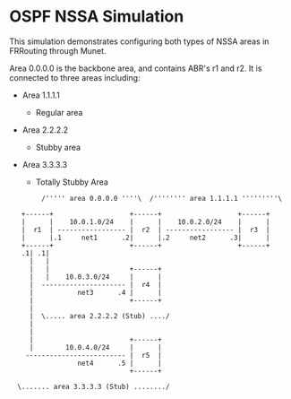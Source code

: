 OSPF NSSA Simulation
====================

This simulation demonstrates configuring both types of NSSA areas in
FRRouting through Munet.

Area 0.0.0.0 is the backbone area, and contains ABR's r1 and r2. It is
connected to three areas including:

* Area 1.1.1.1
    * Regular area
 
* Area 2.2.2.2
    * Stubby area

* Area 3.3.3.3
    * Totally Stubby Area

```
        /''''' area 0.0.0.0 ''''\  /'''''''' area 1.1.1.1 '''''''''\
 
   +------+                   +------+                   +------+
   |      |    10.0.1.0/24    |      |    10.0.2.0/24    |      |
   |  r1  | ----------------- |  r2  | ----------------- |  r3  |
   |      |.1     net1      .2|      |.2     net2      .3|      |
   +------+                   +------+                   +------+
   .1| .1|
     |   |
     |   |                    +------+
     |   |    10.0.3.0/24     |      |
     |  --------------------- |  r4  |
     |           net3      .4 |      |
     |                        +------+
     |                        
     |  \..... area 2.2.2.2 (Stub) ..../
     |
     |
     |                        +------+ 
     |        10.0.4.0/24     |      | 
    ------------------------- |  r5  | 
                 net4      .5 |      | 
                              +------+ 
                                   
  \....... area 3.3.3.3 (Stub) ......../
  
```